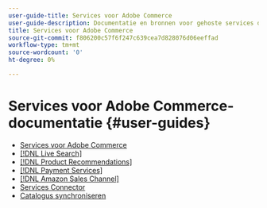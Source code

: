 ```yaml
---
user-guide-title: Services voor Adobe Commerce
user-guide-description: Documentatie en bronnen voor gehoste services die uitgebreide mogelijkheden bieden aan Adobe Commerce en Magento Open Source.
title: Services voor Adobe Commerce
source-git-commit: f806200c57f6f247c639cea7d828076d06eeffad
workflow-type: tm+mt
source-wordcount: '0'
ht-degree: 0%

---
```


# Services voor Adobe Commerce-documentatie {#user-guides}

- [Services voor Adobe Commerce](home.md)
- [[!DNL Live Search]](https://experienceleague.adobe.com/docs/commerce-merchant-services/live-search/guide-overview.html)
- [[!DNL Product Recommendations]](https://experienceleague.adobe.com/docs/commerce-merchant-services/product-recommendations/guide-overview.html)
- [[!DNL Payment Services]](https://experienceleague.adobe.com/docs/commerce-merchant-services/payment-services/guide-overview.html)
- [[!DNL Amazon Sales Channel]](https://experienceleague.adobe.com/docs/commerce-channels/amazon/guide-overview.html)
- [Services Connector](/help/landing/saas.md)
- [Catalogus synchroniseren](/help/landing/catalog-sync.md)
